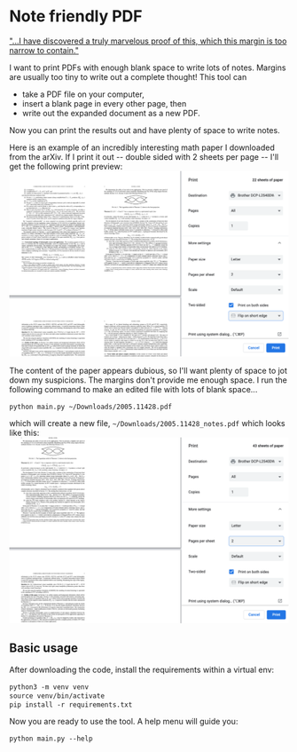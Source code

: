 # Note friendly PDF

["...I have discovered a truly marvelous proof of this, which this margin is too narrow to contain."](https://en.wikipedia.org/wiki/Fermat%27s_Last_Theorem)

I want to print PDFs with enough blank space to write lots of notes. Margins are usually too tiny to write out a complete thought! This tool can

- take a PDF file on your computer,
- insert a blank page in every other page, then
- write out the expanded document as a new PDF.

Now you can print the results out and have plenty of space to write notes.

Here is an example of an incredibly interesting math paper I downloaded from the arXiv. If I print it out -- double sided with 2 sheets per page -- I'll get the following print preview:
![Before](static/before.png)

The content of the paper appears dubious, so I'll want plenty of space to jot down my suspicions. The margins don't provide me enough space.
I run the following command to make an edited file with lots of blank space...
```
python main.py ~/Downloads/2005.11428.pdf
```
which will create a new file, `~/Downloads/2005.11428_notes.pdf` which looks like this:
![After](static/after.png)


## Basic usage

After downloading the code, install the requirements within a virtual env:
```
python3 -m venv venv
source venv/bin/activate
pip install -r requirements.txt
```

Now you are ready to use the tool. A help menu will guide you:
```
python main.py --help
```
